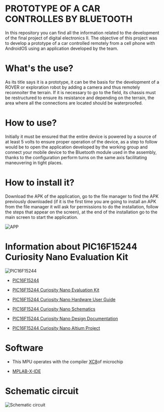 # PROTOTYPE OF A CAR CONTROLLES BY BLUETOOTH
In this repository you can find all the information related to the development of the final project of digital electronics II. The objective of this project was to develop a prototype of a car controlled remotely from a cell phone with AndroidOS using an application developed by the team.

# What's the use?

As its title says it is a prototype, it can be the basis for the development of a ROVER or exploration robot by adding a camera and thus remotely reconnoiter the terrain. If it is necessary to go to the field, its chassis must be restructured to ensure its resistance and depending on the terrain, the area where all the connections are located should be waterproofed.

# How to use?

Initially it must be ensured that the entire device is powered by a source of at least 5 volts to ensure proper operation of the device, as a step to follow would be to open the application developed by the working group and connect your mobile device to the Bluetooth module used in the assembly, thanks to the configuration perform turns on the same axis facilitating maneuvering in tight places.

# How to install it?

Download the APK of the application, go to the file manager to find the APK previously downloaded (if it is the first time you are going to install an APK from the file manager it will ask for permissions to do the installation, follow the steps that appear on the screen), at the end of the installation go to the main screen to start the application.

![APP](https://i.imgur.com/hbXglhE.jpg)

#  Information about PIC16F15244 Curiosity Nano Evaluation Kit

![PIC16F15244](https://i.imgur.com/DyVkeEG.jpg?1)

* [PIC16F15244](https://www.microchip.com/wwwproducts/en/PIC16F15244)

* [PIC16F15244 Curiosity Nano Evaluation Kit](https://www.microchip.com/Developmenttools/ProductDetails/EV09Z19A)

* [PIC16F15244 Curiosity Nano Hardware User Guide](https://ww1.microchip.com/downloads/en/DeviceDoc/PIC16F15244-Curiosity-Nano-Hardware-User-Guide-DS50003045A.pdf)

* [PIC16F15244 Curiosity Nano Schematics](https://ww1.microchip.com/downloads/en/DeviceDoc/PIC16F15244_Curiosity_Nano_Schematics.pdf)

* [PIC16F15244 Curiosity Nano Design Documentation](https://ww1.microchip.com/downloads/en/DeviceDoc/PIC16F15244_Curiosity_Nano_Design_Documentation.zip)

* [PIC16F15244 Curiosity Nano Altium Project](https://ww1.microchip.com/downloads/en/DeviceDoc/PIC16F15244_Curiosity_Nano_Altium_Project.zip)

# Software

* This MPU operates with the compiler [XC8](http://ww1.microchip.com/downloads/en/DeviceDoc/MPLAB_XC8_C_Compiler_User_Guide_for_PIC.pdf)of microchip

* [MPLAB-X-IDE](https://www.microchip.com/en-us/development-tools-tools-and-software/mplab-x-ide)
# Schematic circuit
![Schematic circuit](https://i.imgur.com/m2u3VGT.jpg)
